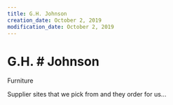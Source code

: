 ```yaml
---
title: G.H. Johnson
creation_date: October 2, 2019
modification_date: October 2, 2019
---
```



# G.H. # Johnson # 

Furniture 

Supplier sites that we pick from and they order for us...

